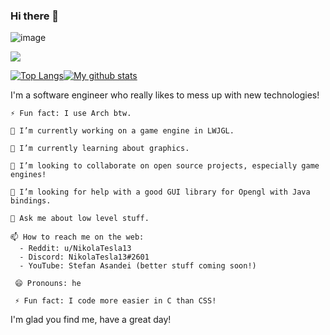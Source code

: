 ### Hi there 👋

![image](https://media.giphy.com/media/YOYsyk92SDEIVTuPIW/source.gif)

![](https://komarev.com/ghpvc/?username=NikolaTesla13&style=flat)

[![Top Langs](https://github-readme-stats.vercel.app/api/top-langs/?username=nikolatesla13&theme=blue-green)](https://github.com/anuraghazra/github-readme-stats)[![My github stats](https://github-readme-stats.vercel.app/api?username=nikolatesla13&show_icons=true&theme=blue-green)](https://github.com/nikolatesla13/)

I'm a software engineer who really likes to mess up with new technologies!

    ⚡ Fun fact: I use Arch btw.

    🔭 I’m currently working on a game engine in LWJGL.

    🌱 I’m currently learning about graphics.

    👯 I’m looking to collaborate on open source projects, especially game engines!

    🤔 I’m looking for help with a good GUI library for Opengl with Java bindings.

    💬 Ask me about low level stuff.
    
    📫 How to reach me on the web:
      - Reddit: u/NikolaTesla13
      - Discord: NikolaTesla13#2601
      - YouTube: Stefan Asandei (better stuff coming soon!)
      
     😄 Pronouns: he
     
     ⚡ Fun fact: I code more easier in C than CSS!
     
 I'm glad you find me, have a great day!
<!--
**NikolaTesla13/NikolaTesla13** is a ✨ _special_ ✨ repository because its `README.md` (this file) appears on your GitHub profile.

Here are some ideas to get you started:

- 🔭 I’m currently working on ...
- 🌱 I’m currently learning ...
- 👯 I’m looking to collaborate on ...
- 🤔 I’m looking for help with ...
- 💬 Ask me about ...
- 📫 How to reach me: ...
- 😄 Pronouns: ...
- ⚡ Fun fact: ...
-->

